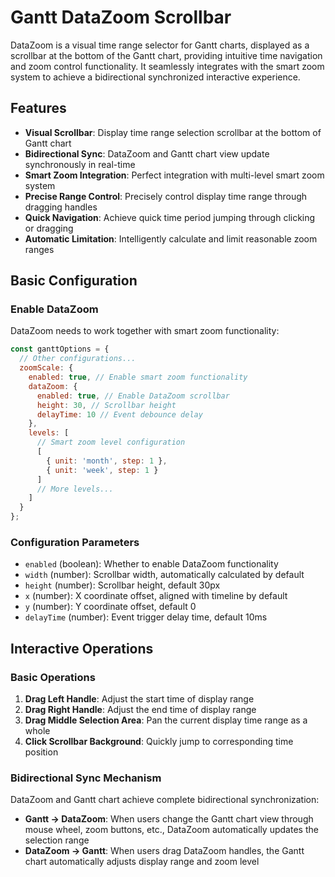 # Gantt DataZoom Scrollbar

DataZoom is a visual time range selector for Gantt charts, displayed as a scrollbar at the bottom of the Gantt chart, providing intuitive time navigation and zoom control functionality. It seamlessly integrates with the smart zoom system to achieve a bidirectional synchronized interactive experience.

## Features

- **Visual Scrollbar**: Display time range selection scrollbar at the bottom of Gantt chart
- **Bidirectional Sync**: DataZoom and Gantt chart view update synchronously in real-time
- **Smart Zoom Integration**: Perfect integration with multi-level smart zoom system
- **Precise Range Control**: Precisely control display time range through dragging handles
- **Quick Navigation**: Achieve quick time period jumping through clicking or dragging
- **Automatic Limitation**: Intelligently calculate and limit reasonable zoom ranges

## Basic Configuration

### Enable DataZoom

DataZoom needs to work together with smart zoom functionality:

```javascript
const ganttOptions = {
  // Other configurations...
  zoomScale: {
    enabled: true, // Enable smart zoom functionality
    dataZoom: {
      enabled: true, // Enable DataZoom scrollbar
      height: 30, // Scrollbar height
      delayTime: 10 // Event debounce delay
    },
    levels: [
      // Smart zoom level configuration
      [
        { unit: 'month', step: 1 },
        { unit: 'week', step: 1 }
      ]
      // More levels...
    ]
  }
};
```

### Configuration Parameters

- `enabled` (boolean): Whether to enable DataZoom functionality
- `width` (number): Scrollbar width, automatically calculated by default
- `height` (number): Scrollbar height, default 30px
- `x` (number): X coordinate offset, aligned with timeline by default
- `y` (number): Y coordinate offset, default 0
- `delayTime` (number): Event trigger delay time, default 10ms

## Interactive Operations

### Basic Operations

1. **Drag Left Handle**: Adjust the start time of display range
2. **Drag Right Handle**: Adjust the end time of display range
3. **Drag Middle Selection Area**: Pan the current display time range as a whole
4. **Click Scrollbar Background**: Quickly jump to corresponding time position

### Bidirectional Sync Mechanism

DataZoom and Gantt chart achieve complete bidirectional synchronization:

- **Gantt → DataZoom**: When users change the Gantt chart view through mouse wheel, zoom buttons, etc., DataZoom automatically updates the selection range
- **DataZoom → Gantt**: When users drag DataZoom handles, the Gantt chart automatically adjusts display range and zoom level
